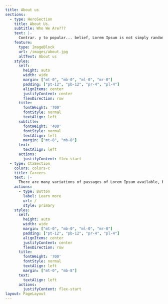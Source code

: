 ```yaml
---
title: About us
sections:
  - type: HeroSection
    title: About Us.
    subtitle: Who We Are???
    text: |-
      Contrar. y to popular... belief, Lorem Ipsum is not simply random text. It has roots in a piece of classical Latin literature from 45 BC, making it overf 2000 years old. Richard McClintock, a Latin professor at Hampden-Sydney College in Virginia, looked up one of the more obscure Latin words.
    feature:
      type: ImageBlock
      url: /images/about.jpg
      altText: About us
    styles:
      self:
        height: auto
        width: wide
        margin: ["mt-0", "mb-0", "ml-0", "mr-0"]
        padding: ["pt-12", "pb-12", "pr-4", "pl-4"]
        alignItems: center
        justifyContent: center
        flexDirection: row
      title:
        fontWeight: '700'
        fontStyle: normal
        textAlign: left
      subtitle:
        fontWeight: '400'
        fontStyle: normal
        textAlign: left
        margin: ["mt-8", "mb-8"]
      text:
        textAlign: left
      actions:
        justifyContent: flex-start
  - type: CtaSection
    colors: colors-c
    title: Careers
    text: |-
      There are many variations of passages of Lorem Ipsum available, but the majority have suffered alteration in some form, by injected humour, or randomised words which don't look even slightly believable.
    actions:
      - type: Button
        label: Learn more
        url: /
        style: primary
    styles:
      self:
        height: auto
        width: wide
        margin: ["mt-0", "mb-0", "ml-0", "mr-0"]
        padding: ["pt-12", "pb-12", "pr-4", "pl-4"]
        alignItems: center
        justifyContent: center
        flexDirection: row
      title:
        fontWeight: '700'
        fontStyle: normal
        textAlign: left
        margin: ["mt-0", "mb-8"]
      text:
        textAlign: left
      actions:
        justifyContent: flex-start
layout: PageLayout
---
```

